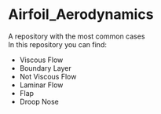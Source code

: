 # Airfoil_Aerodynamics
A repository with the most common cases
\
In this repository you can find:
- Viscous Flow
- Boundary Layer
- Not Viscous Flow
- Laminar Flow
- Flap
- Droop Nose

